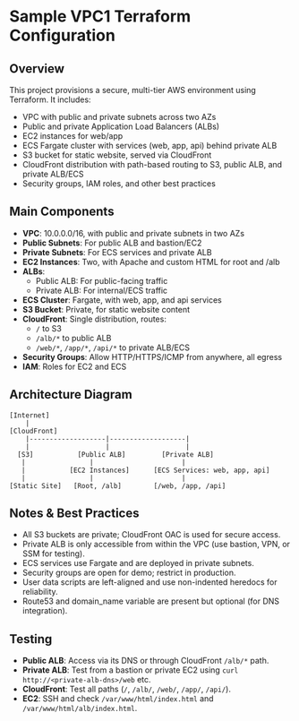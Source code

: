 # Sample VPC1 Terraform Configuration

## Overview
This project provisions a secure, multi-tier AWS environment using Terraform. It includes:
- VPC with public and private subnets across two AZs
- Public and private Application Load Balancers (ALBs)
- EC2 instances for web/app
- ECS Fargate cluster with services (web, app, api) behind private ALB
- S3 bucket for static website, served via CloudFront
- CloudFront distribution with path-based routing to S3, public ALB, and private ALB/ECS
- Security groups, IAM roles, and other best practices

## Main Components
- **VPC**: 10.0.0.0/16, with public and private subnets in two AZs
- **Public Subnets**: For public ALB and bastion/EC2
- **Private Subnets**: For ECS services and private ALB
- **EC2 Instances**: Two, with Apache and custom HTML for root and /alb
- **ALBs**:
  - Public ALB: For public-facing traffic
  - Private ALB: For internal/ECS traffic
- **ECS Cluster**: Fargate, with web, app, and api services
- **S3 Bucket**: Private, for static website content
- **CloudFront**: Single distribution, routes:
  - `/` to S3
  - `/alb/*` to public ALB
  - `/web/*`, `/app/*`, `/api/*` to private ALB/ECS
- **Security Groups**: Allow HTTP/HTTPS/ICMP from anywhere, all egress
- **IAM**: Roles for EC2 and ECS

## Architecture Diagram

```
[Internet]
    |
[CloudFront]
    |-------------------|-------------------|
    |                   |                   |
  [S3]           [Public ALB]         [Private ALB]
   |                |                      |
   |           [EC2 Instances]      [ECS Services: web, app, api]
   |                |                      |
[Static Site]   [Root, /alb]        [/web, /app, /api]
```

## Notes & Best Practices
- All S3 buckets are private; CloudFront OAC is used for secure access.
- Private ALB is only accessible from within the VPC (use bastion, VPN, or SSM for testing).
- ECS services use Fargate and are deployed in private subnets.
- Security groups are open for demo; restrict in production.
- User data scripts are left-aligned and use non-indented heredocs for reliability.
- Route53 and domain_name variable are present but optional (for DNS integration).

## Testing
- **Public ALB**: Access via its DNS or through CloudFront `/alb/*` path.
- **Private ALB**: Test from a bastion or private EC2 using `curl http://<private-alb-dns>/web` etc.
- **CloudFront**: Test all paths (`/`, `/alb/`, `/web/`, `/app/`, `/api/`).
- **EC2**: SSH and check `/var/www/html/index.html` and `/var/www/html/alb/index.html`.
